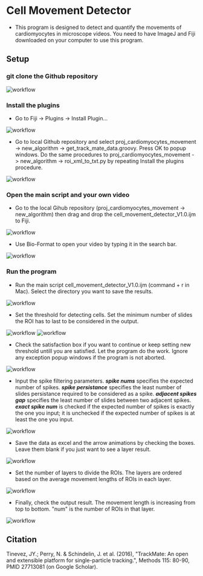 # Cell Movement Detector

- This program is designed to detect and quantify the movements of cardiomyocytes in microscope videos. You need to have ImageJ and Fiji downloaded on your computer to use this program. 

## Setup

### git clone the Github repository 

![workflow](setup_flow1.png)

### Install the plugins

- Go to Fiji -> Plugins -> Install Plugin... 

![workflow](setup_flow3.png)

- Go to local Github repository and select proj_cardiomyocytes_movement -> new_algorithm -> get_track_mate_data.groovy. Press OK to popup windows. Do the same procedures to proj_cardiomyocytes_movement -> new_algorithm -> roi_xml_to_txt.py by repeating Install the plugins procedure. 

![workflow](setup_flow4.png)

### Open the main script and your own video

- Go to the local Gihub repository (proj_cardiomyocytes_movement -> new_algorithm) then drag and drop the cell_movement_detector_V1.0.ijm to Fiji.

![workflow](setup_flow2.png)

- Use Bio-Format to open your video by typing it in the search bar.

![workflow](setup_flow5.png)

### Run the program

- Run the main script cell_movement_detector_V1.0.ijm (command + r in Mac). Select the directory you want to save the results. 

![workflow](setup_flow6.png)

- Set the threshold for detecting cells. Set the minimum number of slides the ROI has to last to be considered in the output. 

![workflow](setup_flow7.png)
![workflow](setup_flow9.png)

- Check the satisfaction box if you want to continue or keep setting new threshold untill you are satisfied. Let the program do the work. Ignore any exception popup windows if the program is not aborted. 

![workflow](setup_flow10.png)

- Input the spike filtering parameters. ***spike nums*** specifies the expected number of spikes. ***spike persistance*** specifies the least number of slides persistance required to be considered as a spike. ***adjacent spikes gap*** specifies the least number of slides between two adjacent spikes. ***exact spike num*** is checked if the expected number of spikes is exactly the one you input; it is unchecked if the expected number of spikes is at least the one you input.

![workflow](setup_flow13.png)

- Save the data as excel and the arrow animations by checking the boxes. Leave them blank if you just want to see a layer result.

![workflow](setup_flow8.png)

- Set the number of layers to divide the ROIs. The layers are ordered based on the average movement lengths of ROIs in each layer.  

![workflow](setup_flow11.png)

- Finally, check the output result. The movement length is increasing from top to bottom. "num" is the number of ROIs in that layer. 

![workflow](setup_flow12.png)
## Citation

Tinevez, JY.; Perry, N. & Schindelin, J. et al. (2016), "TrackMate: An open and extensible platform for single-particle tracking.", Methods 115: 80-90, PMID 27713081 (on Google Scholar).

